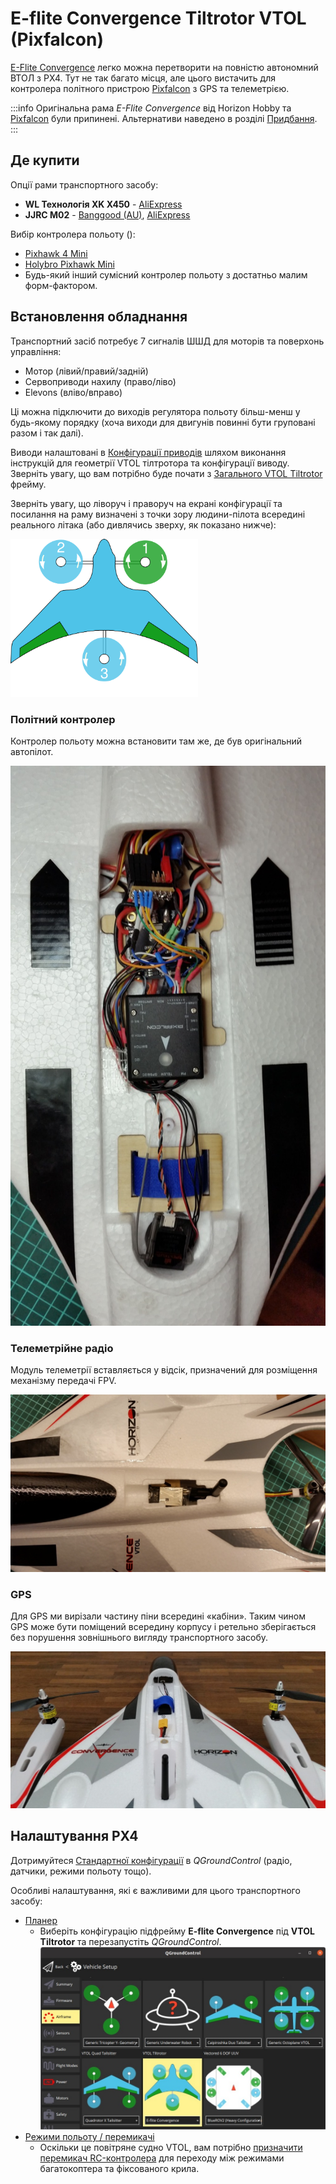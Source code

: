 # E-flite Convergence Tiltrotor VTOL (Pixfalcon)

[E-Flite Convergence](https://youtu.be/HNedXQ_jhYo) легко можна перетворити на повністю автономний ВТОЛ з PX4. Тут не так багато місця, але цього вистачить для контролера політного пристрою [Pixfalcon](../flight_controller/pixfalcon.md) з GPS та телеметрією.

:::info Оригінальна рама *E-Flite Convergence* від Horizon Hobby та [Pixfalcon](../flight_controller/pixfalcon.md) були припинені. Альтернативи наведено в розділі [Придбання](#where-to-buy). :::

<lite-youtube videoid="E61P2f2WPNU" title="E-flite Convergence Autonomous Mission Flight"/>


## Де купити

Опції рами транспортного засобу:
- **WL Технологія XK X450** - [AliExpress](https://www.aliexpress.com/item/1005001946025611.html)
- **JJRC M02** - [Banggood (AU)](https://au.banggood.com/JJRC-M02-2_4G-6CH-450mm-Wingspan-EPO-Brushless-6-axis-Gyro-Aerobatic-RC-Airplane-RTF-3D-or-6G-Mode-Aircraft-p-1588201.html), [AliExpress](https://www.aliexpress.com/item/4001031497018.html)

Вибір контролера польоту ():
- [Pixhawk 4 Mini](../flight_controller/pixhawk4_mini.md)
- [Holybro Pixhawk Mini](../flight_controller/pixhawk_mini.md)
- Будь-який інший сумісний контролер польоту з достатньо малим форм-фактором.

## Встановлення обладнання

Транспортний засіб потребує 7 сигналів ШШД для моторів та поверхонь управління:
- Мотор (лівий/правий/задній)
- Сервоприводи нахилу (право/ліво)
- Elevons (вліво/вправо)

Ці можна підключити до виходів регулятора польоту більш-менш у будь-якому порядку (хоча виходи для двигунів повинні бути груповані разом і так далі).

Виводи налаштовані в [Конфігурації приводів](../config/actuators.md) шляхом виконання інструкцій для геометрії VTOL тілтротора та конфігурації виводу. Зверніть увагу, що вам потрібно буде почати з [Загального VTOL Tiltrotor](../airframes/airframe_reference.md#vtol_vtol_tiltrotor_generic_tiltrotor_vtol) фрейму.

Зверніть увагу, що ліворуч і праворуч на екрані конфігурації та посилання на раму визначені з точки зору людини-пілота всередині реального літака (або дивлячись зверху, як показано нижче):

<img src="../../assets/airframes/types/VTOLTiltRotor_eflite_convergence.svg" width="300px" />


### Політний контролер

Контролер польоту можна встановити там же, де був оригінальний автопілот.

![Mount Pixfalcon](../../assets/airframes/vtol/eflite_convergence_pixfalcon/eflight_convergence_pixfalcon_mounting.jpg)

### Телеметрійне радіо

Модуль телеметрії вставляється у відсік, призначений для розміщення механізму передачі FPV.

![Mount telemetry module](../../assets/airframes/vtol/eflite_convergence_pixfalcon/eflight_convergence_telemetry_module.jpg)

### GPS

Для GPS ми вирізали частину піни всередині «кабіни». Таким чином GPS може бути поміщений всередину корпусу і ретельно зберігається без порушення зовнішнього вигляду транспортного засобу.

![Mount GPS](../../assets/airframes/vtol/eflite_convergence_pixfalcon/eflight_convergence_gps_mounting.jpg)


## Налаштування PX4

Дотримуйтеся [Стандартної конфігурації](../config/index.md) в *QGroundControl* (радіо, датчики, режими польоту тощо).

Особливі налаштування, які є важливими для цього транспортного засобу:
- [Планер](../config/airframe.md)
  - Виберіть конфігурацію підфрейму **E-flite Convergence** під **VTOL Tiltrotor** та перезапустіть *QGroundControl*. ![QGroundControl Vehicle Setting - Airframe selection E-Flight](../../assets/airframes/vtol/eflite_convergence_pixfalcon/qgc_setup_airframe.jpg)
- [Режими польоту / перемикачі](../config/flight_mode.md)
  - Оскільки це повітряне судно VTOL, вам потрібно [призначити перемикач RC-контролера](../config/flight_mode.md#what-flight-modes-and-switches-should-i-set) для переходу між режимами багатокоптера та фіксованого крила.
